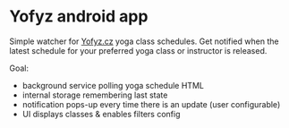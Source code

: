 
Yofyz android app
===================================

Simple watcher for [Yofyz.cz](https://yofyz.cz/) yoga class schedules. Get notified when the latest schedule for your preferred yoga class or instructor is released.

Goal:
 * background service polling yoga schedule HTML
 * internal storage remembering last state
 * notification pops-up every time there is an update (user configurable)
 * UI displays classes & enables filters config
